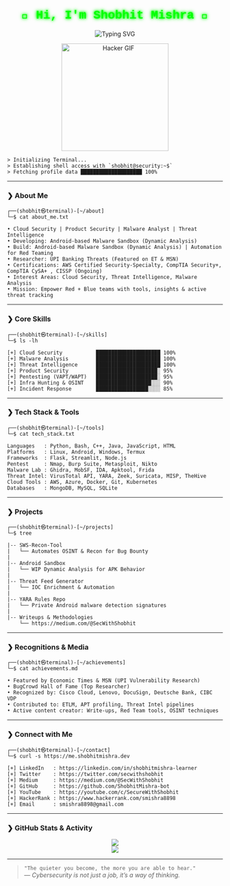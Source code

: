 <h1 align="center" style="color:#00ff00; font-family:'Courier New', monospace; text-shadow: 0 0 5px #00ff00, 0 0 10px #00ff00;">
  👾 Hi, I'm Shobhit Mishra 👾
</h1>

<p align="center">
  <img src="https://readme-typing-svg.demolab.com?font=Fira+Code&duration=3000&pause=1000&center=true&vCenter=true&width=435&lines=Application+Security+Engineer;Malware+Analyst+%7C+OffSec+Researcher;Threat+Intel+%7C+Bug+Bounty+Hunter;Android+Security+%7C+Infra+Hunter" alt="Typing SVG" />
</p>

<p align="center">
  <img src="https://media.giphy.com/media/MD0svLSDeudszrNrp0/giphy.gif?cid=ecf05e4774v10y2vf6jvm9c6yumgv4tnsl4pio7d0m21j3t6&ep=v1_gifs_search&rid=giphy.gif&ct=g" width="250" alt="Hacker GIF"/>
</p>

```
> Initializing Terminal...  
> Establishing shell access with `shobhit@security:~$`  
> Fetching profile data ████████████████████ 100%
```

---

### ❯ About Me

```
┌──(shobhit㉿terminal)-[~/about]
└─$ cat about_me.txt

• Cloud Security | Product Security | Malware Analyst | Threat Intelligence
• Developing: Android-based Malware Sandbox (Dynamic Analysis)
• Build: Android-based Malware Sandbox (Dynamic Analysis) | Automation for Red Teaming
• Researcher: UPI Banking Threats (Featured on ET & MSN)
• Certifications: AWS Certified Security-Specialty, CompTIA Security+, CompTIA CySA+ , CISSP (Ongoing)
• Interest Areas: Cloud Security, Threat Intelligence, Malware Analysis
• Mission: Empower Red + Blue teams with tools, insights & active threat tracking
```

---

### ❯ Core Skills

```
┌──(shobhit㉿terminal)-[~/skills]
└─$ ls -lh

[+] Cloud Security           █████████████████████ 100%  
[+] Malware Analysis         █████████████████████ 100%  
[+] Threat Intelligence      █████████████████████ 100%  
[+] Product Security         ████████████████████░ 95%  
[+] Pentesting (VAPT/WAPT)   ████████████████████░ 95%  
[+] Infra Hunting & OSINT    ██████████████████░░░ 90%  
[+] Incident Response        █████████████████░░░░ 85%  
```

---

### ❯ Tech Stack & Tools

```
┌──(shobhit㉿terminal)-[~/tools]
└─$ cat tech_stack.txt

Languages   : Python, Bash, C++, Java, JavaScript, HTML
Platforms   : Linux, Android, Windows, Termux
Frameworks  : Flask, Streamlit, Node.js
Pentest     : Nmap, Burp Suite, Metasploit, Nikto
Malware Lab : Ghidra, MobSF, IDA, Apktool, Frida
Threat Intel: VirusTotal API, YARA, Zeek, Suricata, MISP, TheHive
Cloud Tools : AWS, Azure, Docker, Git, Kubernetes
Databases   : MongoDB, MySQL, SQLite
```

---

### ❯ Projects

```
┌──(shobhit㉿terminal)-[~/projects]
└─$ tree

|-- SWS-Recon-Tool
|   └── Automates OSINT & Recon for Bug Bounty
|
|-- Android Sandbox
|   └── WIP Dynamic Analysis for APK Behavior
|
|-- Threat Feed Generator
|   └── IOC Enrichment & Automation
|
|-- YARA Rules Repo
|   └── Private Android malware detection signatures
|
|-- Writeups & Methodologies
    └── https://medium.com/@SecWithShobhit
```

---

### ❯ Recognitions & Media

```
┌──(shobhit㉿terminal)-[~/achievements]
└─$ cat achievements.md

• Featured by Economic Times & MSN (UPI Vulnerability Research)
• BugCrowd Hall of Fame (Top Researcher)
• Recognized by: Cisco Cloud, Lenovo, DocuSign, Deutsche Bank, CIBC VDP
• Contributed to: ETLM, APT profiling, Threat Intel pipelines
• Active content creator: Write-ups, Red Team tools, OSINT techniques
```

---

### ❯ Connect with Me

```
┌──(shobhit㉿terminal)-[~/contact]
└─$ curl -s https://me.shobhitmishra.dev

[+] LinkedIn   : https://linkedin.com/in/shobhitmishra-learner  
[+] Twitter    : https://twitter.com/secwithshobhit  
[+] Medium     : https://medium.com/@SecWithShobhit  
[+] GitHub     : https://github.com/ShobhitMishra-bot  
[+] YouTube    : https://youtube.com/c/SecureWithShobhit  
[+] HackerRank : https://www.hackerrank.com/smishra8898  
[+] Email      : smishra8898@gmail.com
```

---

### ❯ GitHub Stats & Activity

<p align="center">
  <img src="https://github-readme-stats.vercel.app/api?username=ShobhitMishra-bot&show_icons=true&theme=tokyonight" />
  <br/>
  <img src="https://github-readme-streak-stats.herokuapp.com/?user=ShobhitMishra-bot&theme=tokyonight"/>
</p>

---

> `"The quieter you become, the more you are able to hear."`  
> — *Cybersecurity is not just a job, it’s a way of thinking.*
